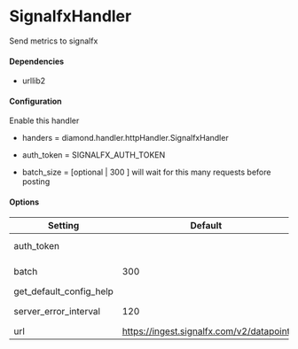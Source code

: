 <!--This file was generated from the python source
Please edit the source to make changes
-->
SignalfxHandler
====

Send metrics to signalfx

#### Dependencies

 * urllib2


#### Configuration
Enable this handler

 * handers = diamond.handler.httpHandler.SignalfxHandler

 * auth_token = SIGNALFX_AUTH_TOKEN
 * batch_size = [optional | 300 ] will wait for this many requests before
     posting
#### Options

Setting | Default | Description | Type
--------|---------|-------------|-----
auth_token |  | Org API token to use when sending metrics | str
batch | 300 | How many to store before sending | int
get_default_config_help |  | get_default_config_help | 
server_error_interval | 120 | How frequently to send repeated server errors | int
url | https://ingest.signalfx.com/v2/datapoint | Where to send metrics | str
